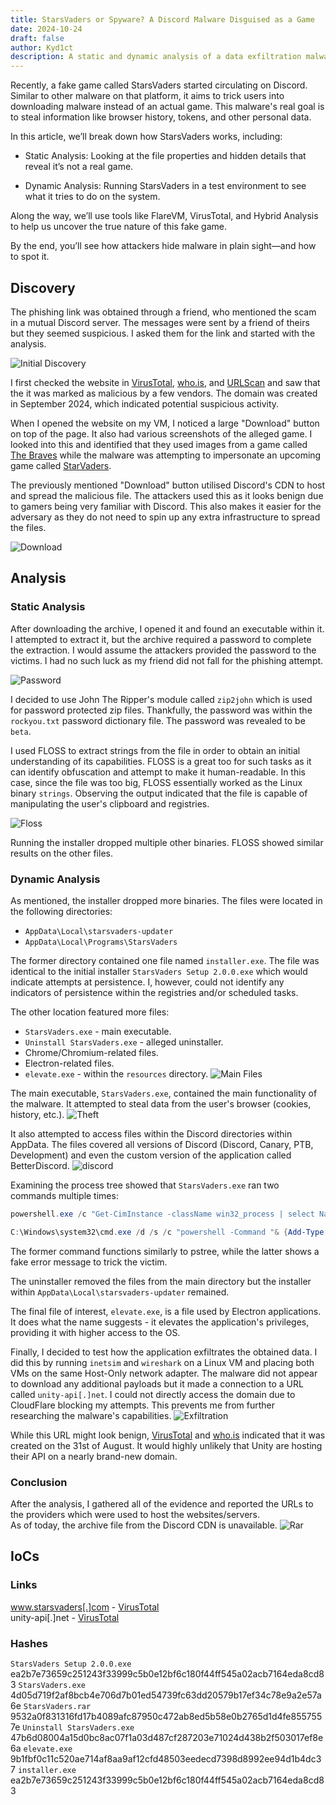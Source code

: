 ```yaml
---
title: StarsVaders or Spyware? A Discord Malware Disguised as a Game
date: 2024-10-24
draft: false
author: Kyd1ct
description: A static and dynamic analysis of a data exfiltration malware.
---
```


Recently, a fake game called StarsVaders started circulating on Discord. Similar to other malware on that platform, it aims to trick users into downloading malware instead of an actual game. This malware's real goal is to steal information like browser history, tokens, and other personal data.

In this article, we’ll break down how StarsVaders works, including:

- Static Analysis: Looking at the file properties and hidden details that reveal it’s not a real game.

- Dynamic Analysis: Running StarsVaders in a test environment to see what it tries to do on the system.

Along the way, we’ll use tools like FlareVM, VirusTotal, and Hybrid Analysis to help us uncover the true nature of this fake game.

By the end, you’ll see how attackers hide malware in plain sight—and how to spot it.

## Discovery
The phishing link was obtained through a friend, who mentioned the scam in a mutual Discord server. The messages were sent by a friend of theirs but they seemed suspicious. I asked them for the link and started with the analysis.

![Initial Discovery](/img/discover.jpg)

I first checked the website in [VirusTotal](https://www.virustotal.com/gui/domain/www.starsvaders.com), [who.is](https://who.is/whois/starsvaders.com), and [URLScan](https://urlscan.io/result/2d44f588-dfa1-4cf6-88af-29493e0b0a88/) and saw that the it was marked as malicious by a few vendors. The domain was created in September 2024, which indicated potential suspicious activity.

When I opened the website on my VM, I noticed a large "Download" button on top of the page. It also had various screenshots of the alleged game. I looked into this and identified that they used images from a game called [The Braves](https://store.steampowered.com/app/2479830/The_Braves/) while the malware was attempting to impersonate an upcoming game called [StarVaders](https://store.steampowered.com/app/2097570/StarVaders/).

The previously mentioned "Download" button utilised Discord's CDN to host and spread the malicious file. The attackers used this as it looks benign due to gamers being very familiar with Discord. This also makes it easier for the adversary as they do not need to spin up any extra infrastructure to spread the files.

![Download](/img/download_link.jpg)

## Analysis
### Static Analysis

After downloading the archive, I opened it and found an executable within it. I attempted to extract it, but the archive required a password to complete the extraction. I would assume the attackers provided the password to the victims. I had no such luck as my friend did not fall for the phishing attempt.

![Password](/img/password.jpg)

I decided to use John The Ripper's module called `zip2john` which is used for password protected zip files. Thankfully, the password was within the `rockyou.txt` password dictionary file. The password was revealed to be `beta`.

I used FLOSS to extract strings from the file in order to obtain an initial understanding of its capabilities. FLOSS is a great too for such tasks as it can identify obfuscation and attempt to make it human-readable. In this case, since the file was too big, FLOSS essentially worked as the Linux binary `strings`. Observing the output indicated that the file is capable of manipulating the user's clipboard and registries. 

![Floss](/img/floss.jpg)

Running the installer dropped multiple other binaries. FLOSS showed similar results on the other files.

### Dynamic Analysis
As mentioned, the installer dropped more binaries. The files were located in the following directories:  
- `AppData\Local\starsvaders-updater`
- `AppData\Local\Programs\StarsVaders`

The former directory contained one file named `installer.exe`. The file was identical to the initial installer `StarsVaders Setup 2.0.0.exe` which would indicate attempts at persistence. I, however, could not identify any indicators of persistence within the registries and/or scheduled tasks.

The other location featured more files:
- `StarsVaders.exe` - main executable.
- `Uninstall StarsVaders.exe` - alleged uninstaller.
- Chrome/Chromium-related files.
- Electron-related files.
- `elevate.exe` - within the `resources` directory.
![Main Files](/img/main_files.jpg)

The main executable, `StarsVaders.exe`, contained the main functionality of the malware. It attempted to steal data from the user's browser (cookies, history, etc.).
![Theft](/img/theft.jpg)

It also attempted to access files within the Discord directories within AppData. The files covered all versions of Discord (Discord, Canary, PTB, Development) and even the custom version of the application called BetterDiscord.
![discord](/img/discord.jpg)

Examining the process tree showed that `StarsVaders.exe` ran two commands multiple times:

```powershell
powershell.exe /c "Get-CimInstance -className win32_process | select Name,ProcessId,ParentProcessId,CommandLine,ExecutablePath"

C:\Windows\system32\cmd.exe /d /s /c "powershell -Command "& {Add-Type -AssemblyName System.Windows.Forms; [System.Windows.Forms.MessageBox]::Show('The application was unable to start correctly (0xc000007b). Click OK to close the application.', 'Application Error', [System.Windows.Forms.MessageBoxButtons]::OK, [System.Windows.Forms.MessageBoxIcon]::Error)}""
```

The former command functions similarly to pstree, while the latter shows a fake error message to trick the victim.

The uninstaller removed the files from the main directory but the installer within `AppData\Local\starsvaders-updater` remained. 

The final file of interest, `elevate.exe`, is a file used by Electron applications. It does what the name suggests - it elevates the application's privileges, providing it with higher access to the OS. 

Finally, I decided to test how the application exfiltrates the obtained data. I did this by running `inetsim` and `wireshark` on a Linux VM and placing both VMs on the same Host-Only network adapter. The malware did not appear to download any additional payloads but it made a connection to a URL called `unity-api[.]net`. I could not directly access the domain due to CloudFlare blocking my attempts. This prevents me from further researching the malware's capabilities.
![Exfiltration](/img/exfiltration.jpg)

While this URL might look benign, [VirusTotal](https://www.virustotal.com/gui/domain/unity-api.net) and [who.is](https://who.is/whois/unity-api.net) indicated that it was created on the 31st of August. It would highly unlikely that Unity are hosting their API on a nearly brand-new domain.

###  Conclusion
After the analysis, I gathered all of the evidence and reported the URLs to the providers which were used to host the websites/servers.  
As of today, the archive file from the Discord CDN is unavailable.
![Rar](/img/rar.jpg)

## IoCs

### Links
www.starsvaders[.]com - [VirusTotal](https://www.virustotal.com/gui/domain/www.starsvaders.com)  
unity-api[.]net - [VirusTotal](https://www.virustotal.com/gui/domain/unity-api.net)  

### Hashes
`StarsVaders Setup 2.0.0.exe`
ea2b7e73659c251243f33999c5b0e12bf6c180f44ff545a02acb7164eda8cd83
`StarsVaders.exe`  
4d05d719f2af8bcb4e706d7b01ed54739fc63dd20579b17ef34c78e9a2e57a6e
`StarsVaders.rar`  
9532a0f831316fd17b4089afc87950c472ab8ed5b58e0b2765d1d4fe8557557e
`Uninstall StarsVaders.exe`  
47b6d08004a15d0bc8ac07f1a03d487cf287203e71024d438b2f503017ef8e6a
`elevate.exe`  
9b1fbf0c11c520ae714af8aa9af12cfd48503eedecd7398d8992ee94d1b4dc37
`installer.exe` 
ea2b7e73659c251243f33999c5b0e12bf6c180f44ff545a02acb7164eda8cd83  